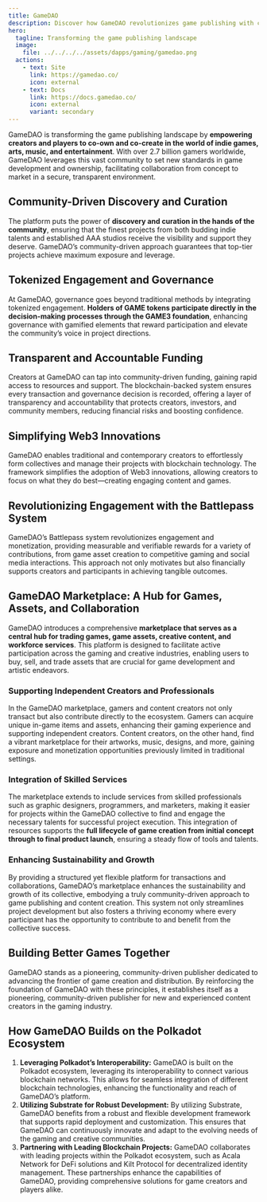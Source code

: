 ```yaml
---
title: GameDAO
description: Discover how GameDAO revolutionizes game publishing with community-driven ownership, transparent governance, and blockchain-powered collaboration.
hero:
  tagline: Transforming the game publishing landscape 
  image: 
    file: ../../../../assets/dapps/gaming/gamedao.png
  actions:
    - text: Site
      link: https://gamedao.co/
      icon: external
    - text: Docs
      link: https://docs.gamedao.co/
      icon: external
      variant: secondary
---
```


GameDAO is transforming the game publishing landscape by **empowering creators and players to co-own and co-create in the world of indie games, arts, music, and entertainment**. With over 2.7 billion gamers worldwide, GameDAO leverages this vast community to set new standards in game development and ownership, facilitating collaboration from concept to market in a secure, transparent environment.

## Community-Driven Discovery and Curation
The platform puts the power of **discovery and curation in the hands of the community**, ensuring that the finest projects from both budding indie talents and established AAA studios receive the visibility and support they deserve. GameDAO’s community-driven approach guarantees that top-tier projects achieve maximum exposure and leverage.

## Tokenized Engagement and Governance
At GameDAO, governance goes beyond traditional methods by integrating tokenized engagement. **Holders of GAME tokens participate directly in the decision-making processes through the GAME3 foundation**, enhancing governance with gamified elements that reward participation and elevate the community’s voice in project directions.

## Transparent and Accountable Funding
Creators at GameDAO can tap into community-driven funding, gaining rapid access to resources and support. The blockchain-backed system ensures every transaction and governance decision is recorded, offering a layer of transparency and accountability that protects creators, investors, and community members, reducing financial risks and boosting confidence.

## Simplifying Web3 Innovations
GameDAO enables traditional and contemporary creators to effortlessly form collectives and manage their projects with blockchain technology. The framework simplifies the adoption of Web3 innovations, allowing creators to focus on what they do best—creating engaging content and games.

## Revolutionizing Engagement with the Battlepass System
GameDAO’s Battlepass system revolutionizes engagement and monetization, providing measurable and verifiable rewards for a variety of contributions, from game asset creation to competitive gaming and social media interactions. This approach not only motivates but also financially supports creators and participants in achieving tangible outcomes.

## GameDAO Marketplace: A Hub for Games, Assets, and Collaboration
GameDAO introduces a comprehensive **marketplace that serves as a central hub for trading games, game assets, creative content, and workforce services**. This platform is designed to facilitate active participation across the gaming and creative industries, enabling users to buy, sell, and trade assets that are crucial for game development and artistic endeavors.

### Supporting Independent Creators and Professionals
In the GameDAO marketplace, gamers and content creators not only transact but also contribute directly to the ecosystem. Gamers can acquire unique in-game items and assets, enhancing their gaming experience and supporting independent creators. Content creators, on the other hand, find a vibrant marketplace for their artworks, music, designs, and more, gaining exposure and monetization opportunities previously limited in traditional settings.

### Integration of Skilled Services
The marketplace extends to include services from skilled professionals such as graphic designers, programmers, and marketers, making it easier for projects within the GameDAO collective to find and engage the necessary talents for successful project execution. This integration of resources supports the **full lifecycle of game creation from initial concept through to final product launch**, ensuring a steady flow of tools and talents.

### Enhancing Sustainability and Growth
By providing a structured yet flexible platform for transactions and collaborations, GameDAO’s marketplace enhances the sustainability and growth of its collective, embodying a truly community-driven approach to game publishing and content creation. This system not only streamlines project development but also fosters a thriving economy where every participant has the opportunity to contribute to and benefit from the collective success.

## Building Better Games Together
GameDAO stands as a pioneering, community-driven publisher dedicated to advancing the frontier of game creation and distribution. By reinforcing the foundation of GameDAO with these principles, it establishes itself as a pioneering, community-driven publisher for new and experienced content creators in the gaming industry.

## How GameDAO Builds on the Polkadot Ecosystem
1. **Leveraging Polkadot’s Interoperability:**
GameDAO is built on the Polkadot ecosystem, leveraging its interoperability to connect various blockchain networks. This allows for seamless integration of different blockchain technologies, enhancing the functionality and reach of GameDAO’s platform.
2. **Utilizing Substrate for Robust Development:** By utilizing Substrate, GameDAO benefits from a robust and flexible development framework that supports rapid deployment and customization. This ensures that GameDAO can continuously innovate and adapt to the evolving needs of the gaming and creative communities.
3. **Partnering with Leading Blockchain Projects:** GameDAO collaborates with leading projects within the Polkadot ecosystem, such as Acala Network for DeFi solutions and Kilt Protocol for decentralized identity management. These partnerships enhance the capabilities of GameDAO, providing comprehensive solutions for game creators and players alike.
